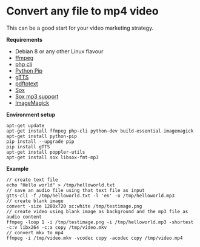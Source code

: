 # Convert any file to mp4 video

This can be a good start for your video marketing strategy.

**Requirements**

- Debian 8 or any other Linux flavour
- [ffmpeg](https://github.com/fabriziosalmi/MP32MP4)
- [php cli](http://php.net/manual/en/features.commandline.php)
- [Python Pip](https://syscoding.com/tutorials/32/how-to-install-and-use-python-pip-on-debian-8/)
- [gTTS](https://github.com/pndurette/gTTS)
- [pdftotext](https://www.cyberciti.biz/faq/converter-pdf-files-to-text-format-command/)
- [Sox](http://sox.sourceforge.net/)
- [Sox mp3 support](https://superuser.com/questions/421153/how-to-add-a-mp3-handler-to-sox/421168)
- [ImageMagick](https://www.imagemagick.org/script/index.php)

**Environment setup**

```
apt-get update
apt-get install ffmpeg php-cli python-dev build-essential imagemagick
apt-get install python-pip
pip install --upgrade pip
pip install gTTS
apt-get install poppler-utils
apt-get install sox libsox-fmt-mp3
```

**Example**

```
// create text file
echo "Hello world" > /tmp/helloworld.txt
// save an audio file using that text file as input
gtts-cli -f /tmp/helloworld.txt -l 'en' -o /tmp/helloworld.mp3
// create blank image
convert -size 1280x720 xc:white /tmp/testimage.png
// create video using blank image as background and the mp3 file as audio content
ffmpeg -loop 1 -i /tmp/testimage.png -i /tmp/helloworld.mp3 -shortest -c:v libx264 -c:a copy /tmp/video.mkv
// convert mkv to mp4
ffmpeg -i /tmp/video.mkv -vcodec copy -acodec copy /tmp/video.mp4
```
